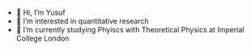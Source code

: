- 👋 Hi, I’m Yusuf
- 👀 I’m interested in quantitative research
- 🌱 I’m currently studying Phyiscs with Theoretical Physics at Imperial College London


<!---
yusufmspahi/yusufmspahi is a ✨ special ✨ repository because its `README.md` (this file) appears on your GitHub profile.
You can click the Preview link to take a look at your changes.
--->
